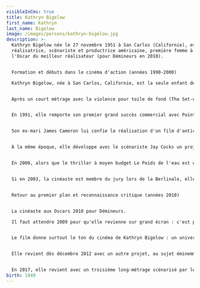 ```yaml
---
visibleInCms: true
title: Kathryn Bigelow
first_name: Kathryn
last_name: Bigelow
image: /images/persons/kathryn-bigelow.jpg
description: >-
  Kathryn Bigelow née le 27 novembre 1951 à San Carlos (Californie), est une
  réalisatrice, scénariste et productrice américaine, première femme à recevoir
  l'Oscar du meilleur réalisateur (pour Démineurs en 2010).


  Formation et débuts dans le cinéma d'action (années 1990-2000)

  Kathryn Bigelow, née à San Carlos, Californie, est la seule enfant de Gertrude Kathryn (née Larson 1917–1994), bibliothécaire, et de Ronald Elliot Bigelow (1915–1992), directeur d'usine de peinture. Sa mère était d'origine norvégienne. Elle est allée à l'école secondaire de Sunny Hills à Fullerton, Californie. Elle étudie la théorie et la critique de cinéma à l'université Columbia où elle a notamment pour professeurs l'écrivaine Susan Sontag et le cinéaste Miloš Forman.


  Après un court métrage avec la violence pour toile de fond (The Set-up), et un film coréalisé avec Monty Montgomery (The Loveless), Kathryn Bigelow met en scène, en 1987, Aux frontières de l'aube (Near Dark), un film de vampires. La même année, elle réalise la vidéo de Touched by the Hand of God de New Order. Elle tourne ensuite Blue Steel, un film où une jeune policière (Jamie Lee Curtis) est poursuivie par un tueur psychopathe.


  En 1991, elle remporte son premier grand succès commercial avec Point Break avec dans les rôles principaux Patrick Swayze et Keanu Reeves.


  Son ex-mari James Cameron lui confie la réalisation d'un film d'anticipation dont il a écrit le scénario, Strange Days2. Sorti en 1995, le film reçoit de bonnes critiques mais est un échec au box-office.


  À la même époque, elle développe avec le scénariste Jay Cocks un projet qui lui tient à cœur, consacré à Jeanne d'Arc : Company of Angels. Mais ses recherches et son scénario sont repris par Luc Besson, qui devait produire le film avant de s'en désister à la suite d'un désaccord sur l'actrice pour incarner Jeanne3. Besson concrétise sa propre version en 1999, et Bigelow lui intente un procès. L'affaire sera finalement réglée à l'amiable4.


  En 2000, alors que le thriller à moyen budget Le Poids de l'eau est un flop commercial, la cinéaste se voit confier la responsabilité de réaliser une grosse production - le plus gros budget de sa carrière, 100 millions de dollars. Ce thriller à suspense, nommé K-19 : Le Piège des profondeurs (K-19: The Widowmaker), sort en 2002. Essentiellement un huis-clos se déroulant dans le premier sous-marin nucléaire russe, elle y dirige Harrison Ford, face à Liam Neeson. Le film essuie cependant un cuisant échec commercial, ne rapportant que 66 millions de dollars, et divisant la critique.


  Si en 2003, la cinéaste est membre du jury lors de la Berlinale, elle se retire bien des plateaux de cinéma. Elle ne revient vers la mise en scène qu'en 2004, afin de mettre en boite le dixième et dernier épisode de l'éphémère série d'action Karen Sisco, avec Carla Gugino dans le rôle-titre.


  Retour au premier plan et reconnaissance critique (années 2010)


  La cinéaste aux Oscars 2010 pour Démineurs.

  Il faut attendre 2009 pour qu'elle revienne sur grand écran : c'est pour un film indépendant, le thriller de guerre Démineurs, avec un inconnu, Jeremy Renner, en tête d'affiche, dans le rôle d'un soldat spécialisé dans le déminage pendant la guerre d'Irak. Produit pour 15 millions, le film en rapporte 50 et reçoit des critiques dithyrambiques. En 2010, elle est la première femme à remporter le prix du meilleur film et du meilleur réalisateur pour Démineurs à la 63e cérémonie des BAFTA Awards5. Quelques semaines plus tard, lors de la 82e cérémonie des Oscars, elle gagne également le trophée des catégories du meilleur film et du meilleur réalisateur. Le film obtient par ailleurs quatre autres récompenses. Ainsi devient-elle la première femme de l'histoire du cinéma à recevoir l'Oscar de la meilleure réalisation6.


  Le film donne surtout le ton du cinéma de Kathryn Bigelow : un univers masculin, et ayant pour thèmes de prédilection la violence, la terreur et l'humanité menacée.


  Elle revient dès décembre 2012 avec un autre projet, au sujet éminemment politique et poursuivant son exploration de la guerre en Irak : Zero Dark Thirty est consacré à la traque de Ben Laden par une équipe gouvernementale dirigée par Maya, une analyste de la CIA incarnée par Jessica Chastain. Lors de sa sortie en salles, le film remporte à la fois un succès critique et public, rapportant 132 millions de dollars de recettes mondiales pour un budget de 40 millions7. Le film reçoit 5 nominations à la 85e cérémonie des Oscars et 4 aux 70e Golden Globes.


  En 2017, elle revient avec un troisième long-métrage scénarisé par le journaliste Mark Boal, Detroit, drame historique sur les émeutes survenues dans la ville américaine de Détroit en 1967 et les événements survenus à l'Algiers Motel.
birth: 1949
---
```

